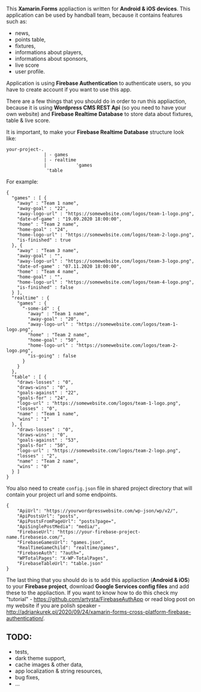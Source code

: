 This **Xamarin.Forms** appliaction is written for **Android & iOS devices**. This application can be used by handball team, because it contains features such as:
 - news,
 - points table,
 - fixtures,
 - informations about players,
 - informations about sponsors,
 - live score
 - user profile.

Application is using **Firebase Authentication** to authenticate users, so you have to create account if you want to use this app.

There are a few things that you should do in order to run this appliaction, because it is using **Wordpress CMS REST Api** (so you need to have your own website) and **Firebase Realtime Database** to store data about fixtures, table & live score.

It is important, to make your **Firebase Realtime Database** structure look like:

```
your-project-.
              | - games
              | - realtime
              |           'games
               'table
```

For example:

```
{
  "games" : [ {
    "away" : "Team 1 name",
    "away-goal" : "22",
    "away-logo-url" : "https://somewebsite.com/logos/team-1-logo.png",
    "date-of-game" : "19.09.2020 18:00:00",
    "home" : "Team 2 name",
    "home-goal" : "24",
    "home-logo-url" : "https://somewebsite.com/logos/team-2-logo.png",
    "is-finished" : true
  }, {
    "away" : "Team 3 name",
    "away-goal" : "",
    "away-logo-url" : "https://somewebsite.com/logos/team-3-logo.png",
    "date-of-game" : "07.11.2020 18:00:00",
    "home" : "Team 4 name",
    "home-goal" : "",
    "home-logo-url" : "https://somewebsite.com/logos/team-4-logo.png",
    "is-finished" : false
  } ],
  "realtime" : {
    "games" : {
      "-some-id" : {
        "away" : "Team 1 name",
        "away-goal" : "20",
        "away-logo-url" : "https://somewebsite.com/logos/team-1-logo.png",
        "home" : "Team 2 name",
        "home-goal" : "50",
        "home-logo-url" : "https://somewebsite.com/logos/team-2-logo.png",
        "is-going" : false
      }
    }
  },
  "table" : [ {
    "draws-losses" : "0",
    "draws-wins" : "0",
    "goals-against" : "22",
    "goals-for" : "24",
    "logo-url" : "https://somewebsite.com/logos/team-1-logo.png",
    "losses" : "0",
    "name" : "Team 1 name",
    "wins" : "1"
  }, {
    "draws-losses" : "0",
    "draws-wins" : "0",
    "goals-against" : "53",
    "goals-for" : "50",
    "logo-url" : "https://somewebsite.com/logos/team-2-logo.png",
    "losses" : "2",
    "name" : "Team 2 name",
    "wins" : "0"
  } ]
}
```

You also need to create `config.json` file in shared project directory that will contain your project url and some endpoints.

```
{
	"ApiUrl": "https://yourwordpresswebsite.com/wp-json/wp/v2/",
	"ApiPostsUrl": "posts",
	"ApiPostsFromPageUrl": "posts?page=",
	"ApiSinglePostMedia": "media/",
	"FirebaseUrl": "https://your-firebase-project-name.firebaseio.com/",
	"FirebaseGamesUrl": "games.json",
	"RealTimeGameChild": "realtime/games",
	"FirebaseAuth": "?auth=",
	"WPTotalPages": "X-WP-TotalPages",
	"FirebaseTableUrl": "table.json"
}
```

The last thing that you should do is to add this appliaction (**Android & iOS**) to your **Firebase project**, download **Google Services config files** and add these to the appliaction. If you want to know how to do this check my "tutorial" - https://github.com/artysta/FirebaseAuthApp or read blog post on my website if you are polish speaker - http://adriankurek.pl/2020/09/24/xamarin-forms-cross-platform-firebase-authentication/.

## TODO:
 - tests,
 - dark theme support,
 - cache images & other data,
 - app localization & string resources,
 - bug fixes,
 - ...
